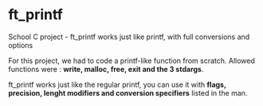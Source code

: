 # ft_printf
School C project - ft_printf works just like printf, with full conversions and options

For this project, we had to code a printf-like function from scratch.
Allowed functions were : <b>write, malloc, free, exit and the 3 stdargs</b>.

ft_printf works just like the regular printf, you can use it with <b>flags, 
precision, lenght modifiers and conversion specifiers</b> listed in the man.

